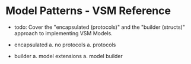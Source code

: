 #  Model Patterns - VSM Reference

- todo: Cover the "encapsulated (protocols)" and the "builder (structs)" approach to implementing VSM Models.

- encapsulated
    a. no protocols
    a. protocols
- builder
    a. model extensions
    a. model builder

